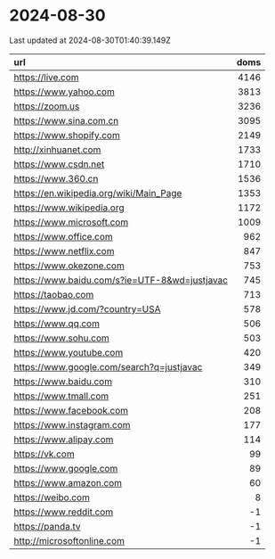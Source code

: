 # 2024-08-30

<!-- BEGIN -->
Last updated at 2024-08-30T01:40:39.149Z

url | doms
:- | -:
https://live.com | 4146
https://www.yahoo.com | 3813
https://zoom.us | 3236
https://www.sina.com.cn | 3095
https://www.shopify.com | 2149
http://xinhuanet.com | 1733
https://www.csdn.net | 1710
https://www.360.cn | 1536
https://en.wikipedia.org/wiki/Main_Page | 1353
https://www.wikipedia.org | 1172
https://www.microsoft.com | 1009
https://www.office.com | 962
https://www.netflix.com | 847
https://www.okezone.com | 753
https://www.baidu.com/s?ie=UTF-8&wd=justjavac | 745
https://taobao.com | 713
https://www.jd.com/?country=USA | 578
https://www.qq.com | 506
https://www.sohu.com | 503
https://www.youtube.com | 420
https://www.google.com/search?q=justjavac | 349
https://www.baidu.com | 310
https://www.tmall.com | 251
https://www.facebook.com | 208
https://www.instagram.com | 177
https://www.alipay.com | 114
https://vk.com | 99
https://www.google.com | 89
https://www.amazon.com | 60
https://weibo.com | 8
https://www.reddit.com | -1
https://panda.tv | -1
http://microsoftonline.com | -1
<!-- END -->
